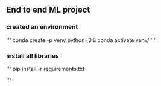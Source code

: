 ## End to end ML project

### created an environment
'''
conda create -p venv python=3.8
conda activate venv/
'''
### install all libraries
'''
pip install -r requirements.txt

'''
